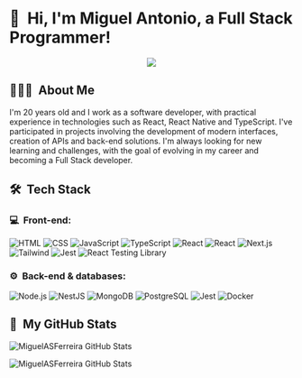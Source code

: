 <h1>👋 &nbsp;Hi, I'm Miguel Antonio, a Full Stack Programmer!</h1>

<p align="center">
<a href="https://www.linkedin.com/in/miguel-antonio-624ba1234/"><img src="https://img.shields.io/badge/-My%20LinkedIn-0077B5?style=flat-square&logo=linkedin&logoColor=white"/></a>
</p>

<h2> 👨🏻‍💻 &nbsp;About Me </h2>
I'm 20 years old and I work as a software developer, with practical experience in technologies such as React, React Native and TypeScript. I've participated in projects involving the development of modern interfaces, creation of APIs and back-end solutions. I'm always looking for new learning and challenges, with the goal of evolving in my career and becoming a Full Stack developer.

<h2> 🛠 &nbsp;Tech Stack</h2>
<h3>💻 &nbsp;Front-end:</h3>

![HTML](https://img.shields.io/badge/-HTML-333333?style=flat&logo=HTML5)
![CSS](https://img.shields.io/badge/-CSS-333333?style=flat&logo=CSS3&logoColor=1572B6)
![JavaScript](https://img.shields.io/badge/-JavaScript-333333?style=flat&logo=javascript)
![TypeScript](https://img.shields.io/badge/-TypeScript-333333?style=flat&logo=typescript&logoColor=2D79C7)
![React](https://img.shields.io/badge/-React-333333?style=flat&logo=react)
![React](https://img.shields.io/badge/-React%20Native-333333?style=flat&logo=react)
![Next.js](https://img.shields.io/badge/-Next.js-333333?style=flat&logo=next.js)
![Tailwind](https://img.shields.io/badge/-Tailwind-333333?style=flat&logo=tailwind-css)
![Jest](https://img.shields.io/badge/-Jest-333333?style=flat&logo=jest&logoColor=E535AB)
![React Testing Library](https://img.shields.io/badge/-RTL-333333?style=flat&logo=testing-library)

<h3>⚙️ &nbsp;Back-end & databases:</h3>

![Node.js](https://img.shields.io/badge/-Node.js-333333?style=flat&logo=node.js)
![NestJS](https://img.shields.io/badge/-NestJS-333333?style=flat&logo=nestjs&logoColor=E535AB)
![MongoDB](https://img.shields.io/badge/-MongoDB-333333?style=flat&logo=mongodb)
![PostgreSQL](https://img.shields.io/badge/-PostgreSQL-333333?style=flat&logo=postgresql)
![Jest](https://img.shields.io/badge/-Jest-333333?style=flat&logo=jest&logoColor=E535AB)
![Docker](https://img.shields.io/badge/-Docker-333333?style=flat&logo=docker)

##

<h2>🚀 &nbsp;My GitHub Stats</h2>

![MiguelASFerreira GitHub Stats](https://github-readme-stats.vercel.app/api?username=MiguelASFerreira&show_icons=true&theme=dark&include_all_commits=true)

![MiguelASFerreira GitHub Stats](https://github-readme-stats.vercel.app/api/top-langs/?username=MiguelASFerreira&layout=compact&langs_count=6&theme=dark)

